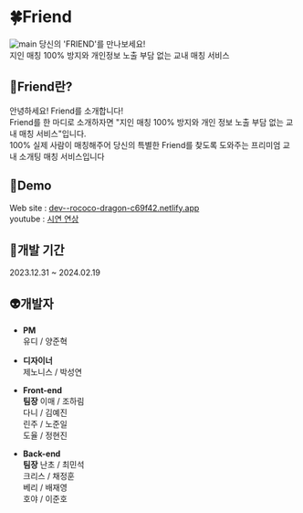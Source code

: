 # 🍀Friend
![main](https://github.com/chr0405/js_counter/assets/129362281/022d3f4f-20e6-43eb-817e-09cb90a47ee1)
당신의 'FRIEND'를 만나보세요!\
지인 매칭 100% 방지와 개인정보 노출 부담 없는 교내 매칭 서비스

## 💚Friend란?

안녕하세요! Friend를 소개합니다!\
Friend를 한 마디로 소개하자면 "지인 매칭 100% 방지와 개인 정보 노출 부담 없는 교내 매칭 서비스"입니다.\
100% 실제 사람이 매칭해주어 당신의 특별한 Friend를 찾도록 도와주는 프리미엄 교내 소개팅 매칭 서비스입니다

## 💚Demo

Web site : [dev--rococo-dragon-c69f42.netlify.app](dev--rococo-dragon-c69f42.netlify.app)\
youtube : [시연 연상](https://www.youtube.com/watch?v=jvkPfVLO6fc)

## 🧪개발 기간

2023.12.31 ~ 2024.02.19

## 👽개발자

* **PM**\
  유디 / 양준혁
  
* **디자이너**\
  제노니스 / 박성연
  
* **Front-end**\
**팀장** 이매 / 조하림\
다니 / 김예진\
린주 / 노준일\
도율 / 정현진

* **Back-end**\
**팀장** 난초 / 최민석\
크리스 / 채정훈\
베리 / 배재영\
호야 / 이준호
